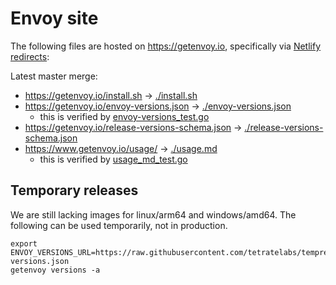 # Envoy site

The following files are hosted on https://getenvoy.io, specifically via [Netlify redirects](https://github.com/tetratelabs/getenvoy.io/blob/master/site/static/_redirects):

Latest master merge:
* https://getenvoy.io/install.sh -> [./install.sh](install.sh)
* https://getenvoy.io/envoy-versions.json -> [./envoy-versions.json](envoy-versions.json)
  * this is verified by [envoy-versions_test.go](envoy-versions_test.go)
* https://getenvoy.io/release-versions-schema.json -> [./release-versions-schema.json](release-versions-schema.json)
* https://www.getenvoy.io/usage/ -> [./usage.md](usage.md)
  * this is verified by [usage_md_test.go](../internal/cmd/usage_md_test.go)

## Temporary releases

We are still lacking images for linux/arm64 and windows/amd64. The following can be used temporarily, not in production.

```
export ENVOY_VERSIONS_URL=https://raw.githubusercontent.com/tetratelabs/temprepo/master/envoy-versions.json
getenvoy versions -a
```
